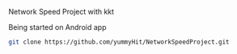 Network Speed Project with kkt

Being started on Android app

```bash
git clone https://github.com/yummyHit/NetworkSpeedProject.git
```
